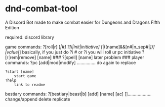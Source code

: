 # dnd-combat-tool
A Discord Bot made to make combat easier for Dungeons and Dragons Fifth Edition

required: 
discord library

game commands:
    ?[roll|r] <dice> [_|#]
    ?[i|init|initiative] [_|([name]&&[n#|n_sep#|_])] [value|_]
        basically, if you just do ?i # or ?i you will roll ur pc initiative
    ?[r|rem|remove] [name]
    ###
    ?[spell] [name]
        later problem
    ###
player commands:
    ?pc [add|mod|modify] ............... 
        do again to replace

    ?start [name]
        start game
    ?help
        link to readme 
bestiary commands: 
    ?[bestiary|beast|b] [add] [name] [ac] []...................
    change/append
    delete
    replicate

